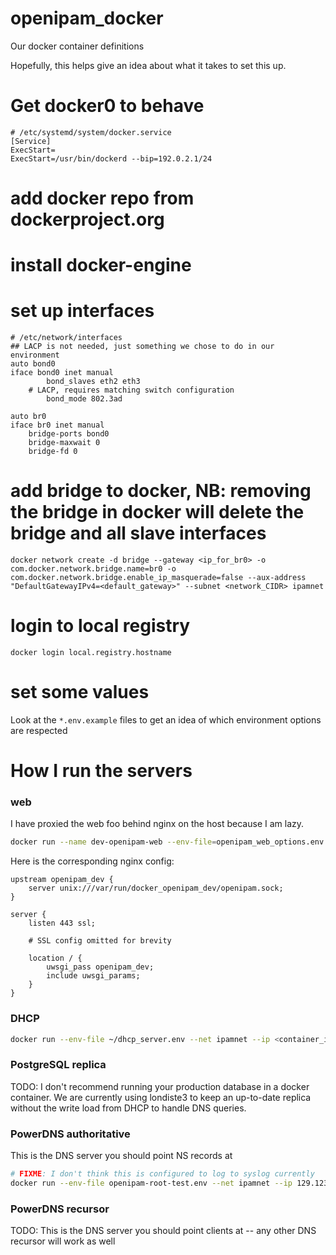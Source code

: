 # openipam_docker
Our docker container definitions

Hopefully, this helps give an idea about what it takes to set this up.

# Get docker0 to behave
```
# /etc/systemd/system/docker.service
[Service]
ExecStart=
ExecStart=/usr/bin/dockerd --bip=192.0.2.1/24

```

# add docker repo from dockerproject.org

# install docker-engine

# set up interfaces

```
# /etc/network/interfaces
## LACP is not needed, just something we chose to do in our environment
auto bond0
iface bond0 inet manual
        bond_slaves eth2 eth3
	# LACP, requires matching switch configuration
        bond_mode 802.3ad

auto br0
iface br0 inet manual
	bridge-ports bond0
	bridge-maxwait 0
	bridge-fd 0

```

# add bridge to docker, NB: removing the bridge in docker will delete the bridge and all slave interfaces

```
docker network create -d bridge --gateway <ip_for_br0> -o com.docker.network.bridge.name=br0 -o com.docker.network.bridge.enable_ip_masquerade=false --aux-address "DefaultGatewayIPv4=<default_gateway>" --subnet <network_CIDR> ipamnet
```

# login to local registry

```
docker login local.registry.hostname
```

# set some values

Look at the `*.env.example` files to get an idea of which environment options are respected

# How I run the servers

### web

I have proxied the web foo behind nginx on the host because I am lazy.

```sh
docker run --name dev-openipam-web --env-file=openipam_web_options.env -v /var/run/docker_openipam_dev:/var/run/uwsgi openipam-web
```

Here is the corresponding nginx config:

```
upstream openipam_dev {
    server unix:///var/run/docker_openipam_dev/openipam.sock;
}

server {
    listen 443 ssl;
    
    # SSL config omitted for brevity
    
    location / {
        uwsgi_pass openipam_dev;
        include uwsgi_params;
    }
}
```

### DHCP

```sh
docker run --env-file ~/dhcp_server.env --net ipamnet --ip <container_ip> -v /dev/log:/dev/log --name dhcptest --restart=unless-stopped -d openipam-dhcp
```

### PostgreSQL replica

TODO:
I don't recommend running your production database in a docker container.  We are currently using londiste3 to keep an up-to-date replica without the write load from DHCP to handle DNS queries.

### PowerDNS authoritative

This is the DNS server you should point NS records at

```sh
# FIXME: I don't think this is configured to log to syslog currently
docker run --env-file openipam-root-test.env --net ipamnet --ip 129.123.0.7 -v /run/postgresql/:/var/run/postgresql/ -v /dev/log:/dev/log --name openipam-nsroot-test_0.7 -d openipam-powerdns-authoritative
```

### PowerDNS recursor

TODO:
This is the DNS server you should point clients at -- any other DNS recursor will work as well
